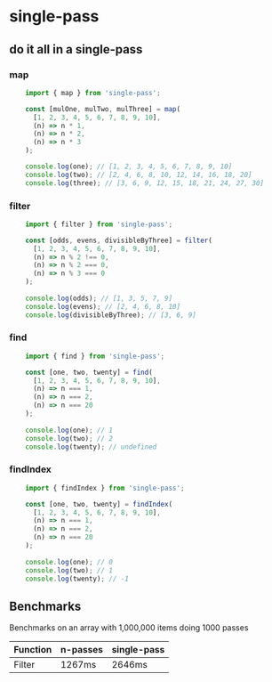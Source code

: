 # single-pass

## do it all in a single-pass

### map

```javascript
    import { map } from 'single-pass';

    const [mulOne, mulTwo, mulThree] = map(
      [1, 2, 3, 4, 5, 6, 7, 8, 9, 10],
      (n) => n * 1,
      (n) => n * 2,
      (n) => n * 3
    );

    console.log(one); // [1, 2, 3, 4, 5, 6, 7, 8, 9, 10]
    console.log(two); // [2, 4, 6, 8, 10, 12, 14, 16, 18, 20]
    console.log(three); // [3, 6, 9, 12, 15, 18, 21, 24, 27, 30]
```

### filter

```javascript
    import { filter } from 'single-pass';

    const [odds, evens, divisibleByThree] = filter(
      [1, 2, 3, 4, 5, 6, 7, 8, 9, 10],
      (n) => n % 2 !== 0,
      (n) => n % 2 === 0,
      (n) => n % 3 === 0
    );
    
    console.log(odds); // [1, 3, 5, 7, 9]
    console.log(evens); // [2, 4, 6, 8, 10]
    console.log(divisibleByThree); // [3, 6, 9]
```

### find

```javascript
    import { find } from 'single-pass';

    const [one, two, twenty] = find(
      [1, 2, 3, 4, 5, 6, 7, 8, 9, 10],
      (n) => n === 1,
      (n) => n === 2,
      (n) => n === 20
    );
    
    console.log(one); // 1
    console.log(two); // 2
    console.log(twenty); // undefined
```

### findIndex

```javascript
    import { findIndex } from 'single-pass';

    const [one, two, twenty] = findIndex(
      [1, 2, 3, 4, 5, 6, 7, 8, 9, 10],
      (n) => n === 1,
      (n) => n === 2,
      (n) => n === 20
    );
    
    console.log(one); // 0
    console.log(two); // 1
    console.log(twenty); // -1
```

## Benchmarks
Benchmarks on an array with 1,000,000 items doing 1000 passes

| Function | n-passes | single-pass |
|----------|----------|-------------|
| Filter   | 1267ms    | 2646ms       |
